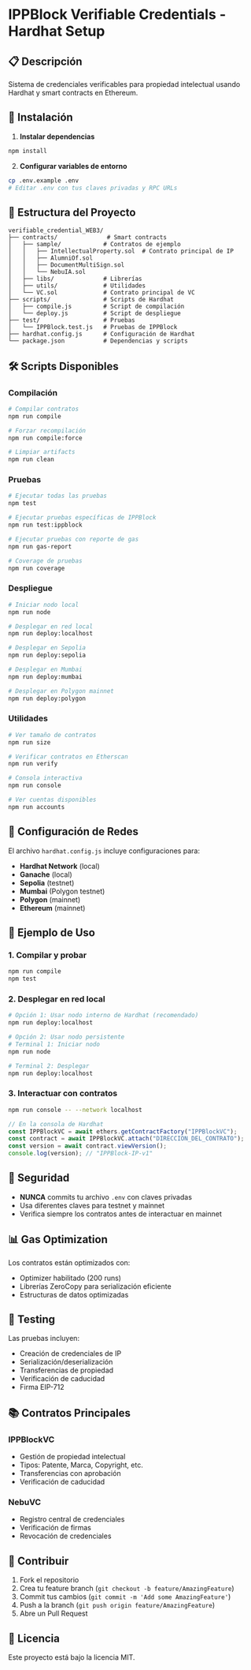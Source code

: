 # IPPBlock Verifiable Credentials - Hardhat Setup

## 📋 Descripción
Sistema de credenciales verificables para propiedad intelectual usando Hardhat y smart contracts en Ethereum.

## 🚀 Instalación

1. **Instalar dependencias**
```bash
npm install
```

2. **Configurar variables de entorno**
```bash
cp .env.example .env
# Editar .env con tus claves privadas y RPC URLs
```

## 📁 Estructura del Proyecto

```
verifiable_credential_WEB3/
├── contracts/              # Smart contracts
│   ├── sample/            # Contratos de ejemplo
│   │   ├── IntellectualProperty.sol  # Contrato principal de IP
│   │   ├── AlumniOf.sol
│   │   ├── DocumentMultiSign.sol
│   │   └── NebuIA.sol
│   ├── libs/              # Librerías
│   ├── utils/             # Utilidades
│   └── VC.sol             # Contrato principal de VC
├── scripts/               # Scripts de Hardhat
│   ├── compile.js         # Script de compilación
│   └── deploy.js          # Script de despliegue
├── test/                  # Pruebas
│   └── IPPBlock.test.js   # Pruebas de IPPBlock
├── hardhat.config.js      # Configuración de Hardhat
└── package.json           # Dependencias y scripts
```

## 🛠️ Scripts Disponibles

### Compilación
```bash
# Compilar contratos
npm run compile

# Forzar recompilación
npm run compile:force

# Limpiar artifacts
npm run clean
```

### Pruebas
```bash
# Ejecutar todas las pruebas
npm test

# Ejecutar pruebas específicas de IPPBlock
npm run test:ippblock

# Ejecutar pruebas con reporte de gas
npm run gas-report

# Coverage de pruebas
npm run coverage
```

### Despliegue
```bash
# Iniciar nodo local
npm run node

# Desplegar en red local
npm run deploy:localhost

# Desplegar en Sepolia
npm run deploy:sepolia

# Desplegar en Mumbai
npm run deploy:mumbai

# Desplegar en Polygon mainnet
npm run deploy:polygon
```

### Utilidades
```bash
# Ver tamaño de contratos
npm run size

# Verificar contratos en Etherscan
npm run verify

# Consola interactiva
npm run console

# Ver cuentas disponibles
npm run accounts
```

## 🔧 Configuración de Redes

El archivo `hardhat.config.js` incluye configuraciones para:
- **Hardhat Network** (local)
- **Ganache** (local)
- **Sepolia** (testnet)
- **Mumbai** (Polygon testnet)
- **Polygon** (mainnet)
- **Ethereum** (mainnet)

## 📝 Ejemplo de Uso

### 1. Compilar y probar
```bash
npm run compile
npm test
```

### 2. Desplegar en red local
```bash
# Opción 1: Usar nodo interno de Hardhat (recomendado)
npm run deploy:localhost

# Opción 2: Usar nodo persistente
# Terminal 1: Iniciar nodo
npm run node

# Terminal 2: Desplegar
npm run deploy:localhost
```

### 3. Interactuar con contratos
```bash
npm run console -- --network localhost
```

```javascript
// En la consola de Hardhat
const IPPBlockVC = await ethers.getContractFactory("IPPBlockVC");
const contract = await IPPBlockVC.attach("DIRECCION_DEL_CONTRATO");
const version = await contract.viewVersion();
console.log(version); // "IPPBlock-IP-v1"
```

## 🔐 Seguridad

- **NUNCA** commits tu archivo `.env` con claves privadas
- Usa diferentes claves para testnet y mainnet
- Verifica siempre los contratos antes de interactuar en mainnet

## 📊 Gas Optimization

Los contratos están optimizados con:
- Optimizer habilitado (200 runs)
- Librerías ZeroCopy para serialización eficiente
- Estructuras de datos optimizadas

## 🧪 Testing

Las pruebas incluyen:
- Creación de credenciales de IP
- Serialización/deserialización
- Transferencias de propiedad
- Verificación de caducidad
- Firma EIP-712

## 📚 Contratos Principales

### IPPBlockVC
- Gestión de propiedad intelectual
- Tipos: Patente, Marca, Copyright, etc.
- Transferencias con aprobación
- Verificación de caducidad

### NebuVC
- Registro central de credenciales
- Verificación de firmas
- Revocación de credenciales

## 🤝 Contribuir

1. Fork el repositorio
2. Crea tu feature branch (`git checkout -b feature/AmazingFeature`)
3. Commit tus cambios (`git commit -m 'Add some AmazingFeature'`)
4. Push a la branch (`git push origin feature/AmazingFeature`)
5. Abre un Pull Request

## 📄 Licencia

Este proyecto está bajo la licencia MIT.